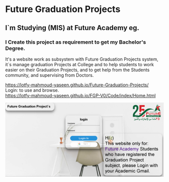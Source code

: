 # Future Graduation Projects
<h2> I`m Studying (MIS) at Future Academy eg. </h2>
<h3> I Create this project as requirement to get my Bachelor's Degree. </h3>
It's a website work as subsystem with Future Graduation Projects system, it`s manage graduation Projects at College and to help students to work easier on their Graduation Projects, and to get help from the Students community, and supervising from Doctors.

https://lotfy-mahmoud-yaseen.github.io/Future-Graduation-Projects/    <br>
Login: to use and browse.  <br>
https://lotfy-mahmoud-yaseen.github.io/FGP-V0/Code/index/Home.html <br>

<img src="Project-Images/A1.PNG" alt="Backgraund">
